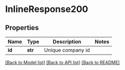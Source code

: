 # InlineResponse200

## Properties
Name | Type | Description | Notes
------------ | ------------- | ------------- | -------------
**id** | **str** | Unique company id | 

[[Back to Model list]](../README.md#documentation-for-models) [[Back to API list]](../README.md#documentation-for-api-endpoints) [[Back to README]](../README.md)


